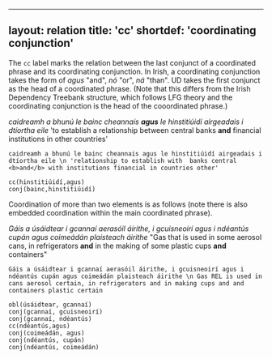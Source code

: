 ---
layout: relation
title: 'cc'
shortdef: 'coordinating conjunction'
---

The `cc` label marks the relation between the last conjunct of a coordinated phrase and its coordinating conjunction. In Irish, a coordinating conjunction takes the form of _agus_ "and", _nó_ "or", _ná_ "than".
UD takes the first conjunct as the head of a coordinated phrase. 
(Note that this differs from the Irish Dependency Treebank structure, which follows LFG theory and the coordinating conjunction is the head of the cooordinated phrase.)

_caidreamh a bhunú le bainc cheannais <b>agus</b> le hinstitiúidí airgeadais i dtíortha eile_ 'to establish a relationship between central banks <b>and</b> financial institutions in other countries'

~~~ sdparse
caidreamh a bhunú le bainc cheannais agus le hinstitiúidí airgeadais i dtíortha eile \n 'relationship to establish with  banks central <b>and</b> with institutions financial in countries other'

cc(hinstitiúidí,agus)
conj(bainc,hinstitiúidí)
~~~


Coordination of more than two elements is as follows (note there is also embedded coordination within the main coordinated phrase).

_Gáis a úsáidtear i gcannaí aerasóil áirithe, i gcuisneoirí agus i ndéantús cupán agus coimeádán plaisteach áirithe_ 
"Gas that is used in some aerosol cans, in refrigerators <b>and</b> in the making of some plastic cups <b>and</b> containers"

~~~ sdparse
Gáis a úsáidtear i gcannaí aerasóil áirithe, i gcuisneoirí agus i ndéantús cupán agus coimeádán plaisteach áirithe \n Gas REL is used in cans aerosol certain, in refrigerators and in making cups and and containers plastic certain

obl(úsáidtear, gcannaí)
conj(gcannaí, gcuisneoirí)
conj(gcannaí, ndéantús)
cc(ndéantús,agus)
conj(coimeádán, agus)
conj(ndéantús, cupán)
conj(ndéantús, coimeádán)

~~~

  
